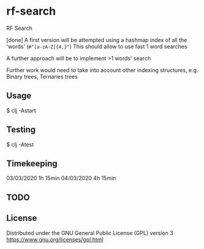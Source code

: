 # rf-search

RF Search

[done] A first version will be attempted using a hashmap index of all the 'words' (`#"[a-zA-Z]{4,}"`)
This should allow to use fast 1 word searches

A further approach will be to implement >1 words' search

Further work would need to take into account other indexing structures, e.g. Binary trees, Ternaries trees

## Usage

   $ clj -Astart

## Testing

   $ clj -Atest

## Timekeeping

03/03/2020 1h 15min
04/03/2020 4h 15min

## TODO



## License

Distributed under the GNU General Public License (GPL) version 3
https://www.gnu.org/licenses/gpl.html
